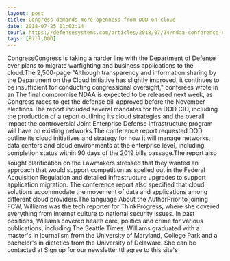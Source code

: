 ```yaml
---
layout: post
title: Congress demands more openness from DOD on cloud
date: 2018-07-25 01:02:14
tourl: https://defensesystems.com/articles/2018/07/24/ndaa-conference-report-cloud.aspx
tags: [Bill,DOD]
---
```

CongressCongress is taking a harder line with the Department of Defense over plans to migrate warfighting and business applications to the cloud.The 2,500-page "Although transparency and information sharing by the Department on the Cloud Initiative has slightly improved, it continues to be insufficient for conducting congressional oversight," conferees wrote in an The final compromise NDAA is expected to be released next week, as Congress races to get the defense bill approved before the November elections.The report included several mandates for the DOD CIO, including the production of a report outlining its cloud strategies and the overall impact the controversial Joint Enterprise Defense Infrastructure program will have on existing networks.The conference report requested DOD outline its cloud initiatives and strategy for how it will manage networks, data centers and cloud environments at the enterprise level, including completion status within 90 days of the 2019 bills passage.The report also sought clarification on the Lawmakers stressed that they wanted an approach that would support competition as spelled out in the Federal Acquisition Regulation and detailed infrastructure upgrades to support application migration. The conference report also specified that cloud solutions accommodate the movement of data and applications among different cloud providers.The language About the AuthorPrior to joining FCW, Williams was the tech reporter for ThinkProgress, where she covered everything from internet culture to national security issues. In past positions, Williams covered health care, politics and crime for various publications, including The Seattle Times. Williams graduated with a master's in journalism from the University of Maryland, College Park and a bachelor's in dietetics from the University of Delaware. She can be contacted at Sign up for our newsletter.ttI agree to this site's 
